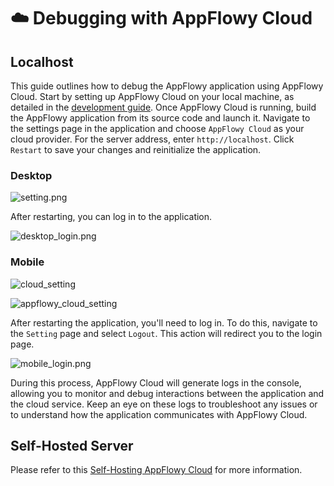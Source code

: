 # ☁️ Debugging with AppFlowy Cloud

## Localhost

This guide outlines how to debug the AppFlowy application using AppFlowy Cloud. Start by setting up AppFlowy Cloud on your local machine, as detailed in the [development guide](https://github.com/AppFlowy-IO/AppFlowy-cloud). Once AppFlowy Cloud is running, build the AppFlowy application from its source code and launch it. Navigate to the settings page in the application and choose `AppFlowy Cloud` as your cloud provider. For the server address, enter `http://localhost`. Click `Restart` to save your changes and reinitialize the application.

### Desktop

![setting.png](assets/localhost_login.png)

After restarting, you can log in to the application.

![desktop\_login.png](assets/localhost_setting.png)

### Mobile

![cloud\_setting](assets/mobile_cloud_config.png)

![appflowy\_cloud\_setting](assets/mobile_localhost.png)

After restarting the application, you'll need to log in. To do this, navigate to the `Setting` page and select `Logout`. This action will redirect you to the login page.

![mobile\_login.png](assets/mobile_login.png)

During this process, AppFlowy Cloud will generate logs in the console, allowing you to monitor and debug interactions between the application and the cloud service. Keep an eye on these logs to troubleshoot any issues or to understand how the application communicates with AppFlowy Cloud.

## Self-Hosted Server

Please refer to this [Self-Hosting AppFlowy Cloud](broken-reference) for more information.
